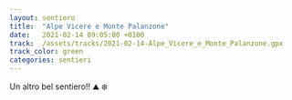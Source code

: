 ```yaml
---
layout: sentiero
title:  "Alpe Vicere e Monte Palanzone"
date:   2021-02-14 09:05:00 +0100
track:  /assets/tracks/2021-02-14-Alpe_Vicere_e_Monte_Palanzone.gpx
track_color: green
categories: sentieri
---
```


Un altro bel sentiero!! :mountain: :snowflake: